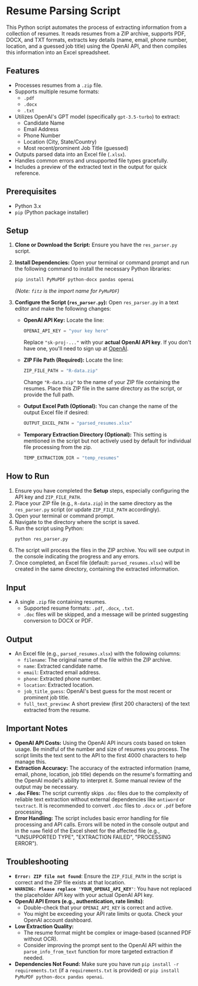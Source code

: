 # Resume Parsing Script

This Python script automates the process of extracting information from a collection of resumes. It reads resumes from a ZIP archive, supports PDF, DOCX, and TXT formats, extracts key details (name, email, phone number, location, and a guessed job title) using the OpenAI API, and then compiles this information into an Excel spreadsheet.

## Features

*   Processes resumes from a `.zip` file.
*   Supports multiple resume formats:
    *   `.pdf`
    *   `.docx`
    *   `.txt`
*   Utilizes OpenAI's GPT model (specifically `gpt-3.5-turbo`) to extract:
    *   Candidate Name
    *   Email Address
    *   Phone Number
    *   Location (City, State/Country)
    *   Most recent/prominent Job Title (guessed)
*   Outputs parsed data into an Excel file (`.xlsx`).
*   Handles common errors and unsupported file types gracefully.
*   Includes a preview of the extracted text in the output for quick reference.

## Prerequisites

*   Python 3.x
*   `pip` (Python package installer)

## Setup

1.  **Clone or Download the Script:**
    Ensure you have the `res_parser.py` script.

2.  **Install Dependencies:**
    Open your terminal or command prompt and run the following command to install the necessary Python libraries:
    ```bash
    pip install PyMuPDF python-docx pandas openai
    ```
    *(Note: `fitz` is the import name for `PyMuPDF`)*

3.  **Configure the Script (`res_parser.py`):**
    Open `res_parser.py` in a text editor and make the following changes:

    *   **OpenAI API Key:**
        Locate the line:
        ```python
        OPENAI_API_KEY = "your key here"
        ```
        Replace `"sk-proj-..."` with your **actual OpenAI API key**. If you don't have one, you'll need to sign up at [OpenAI](https://openai.com/).

    *   **ZIP File Path (Required):**
        Locate the line:
        ```python
        ZIP_FILE_PATH = "R-data.zip"
        ```
        Change `"R-data.zip"` to the name of your ZIP file containing the resumes. Place this ZIP file in the same directory as the script, or provide the full path.

    *   **Output Excel Path (Optional):**
        You can change the name of the output Excel file if desired:
        ```python
        OUTPUT_EXCEL_PATH = "parsed_resumes.xlsx"
        ```

    *   **Temporary Extraction Directory (Optional):**
        This setting is mentioned in the script but not actively used by default for individual file processing from the zip.
        ```python
        TEMP_EXTRACTION_DIR = "temp_resumes"
        ```

## How to Run

1.  Ensure you have completed the **Setup** steps, especially configuring the API key and `ZIP_FILE_PATH`.
2.  Place your ZIP file (e.g., `R-data.zip`) in the same directory as the `res_parser.py` script (or update `ZIP_FILE_PATH` accordingly).
3.  Open your terminal or command prompt.
4.  Navigate to the directory where the script is saved.
5.  Run the script using Python:
    ```bash
    python res_parser.py
    ```
6.  The script will process the files in the ZIP archive. You will see output in the console indicating the progress and any errors.
7.  Once completed, an Excel file (default: `parsed_resumes.xlsx`) will be created in the same directory, containing the extracted information.

## Input

*   A single `.zip` file containing resumes.
    *   Supported resume formats: `.pdf`, `.docx`, `.txt`.
    *   `.doc` files will be skipped, and a message will be printed suggesting conversion to DOCX or PDF.

## Output

*   An Excel file (e.g., `parsed_resumes.xlsx`) with the following columns:
    *   `filename`: The original name of the file within the ZIP archive.
    *   `name`: Extracted candidate name.
    *   `email`: Extracted email address.
    *   `phone`: Extracted phone number.
    *   `location`: Extracted location.
    *   `job_title_guess`: OpenAI's best guess for the most recent or prominent job title.
    *   `full_text_preview`: A short preview (first 200 characters) of the text extracted from the resume.

## Important Notes

*   **OpenAI API Costs:** Using the OpenAI API incurs costs based on token usage. Be mindful of the number and size of resumes you process. The script limits the text sent to the API to the first 4000 characters to help manage this.
*   **Extraction Accuracy:** The accuracy of the extracted information (name, email, phone, location, job title) depends on the resume's formatting and the OpenAI model's ability to interpret it. Some manual review of the output may be necessary.
*   **`.doc` Files:** The script currently skips `.doc` files due to the complexity of reliable text extraction without external dependencies like `antiword` or `textract`. It is recommended to convert `.doc` files to `.docx` or `.pdf` before processing.
*   **Error Handling:** The script includes basic error handling for file processing and API calls. Errors will be noted in the console output and in the `name` field of the Excel sheet for the affected file (e.g., "UNSUPPORTED TYPE", "EXTRACTION FAILED", "PROCESSING ERROR").

## Troubleshooting

*   **`Error: ZIP file not found`**: Ensure the `ZIP_FILE_PATH` in the script is correct and the ZIP file exists at that location.
*   **`WARNING: Please replace 'YOUR_OPENAI_API_KEY'`**: You have not replaced the placeholder API key with your actual OpenAI API key.
*   **OpenAI API Errors (e.g., authentication, rate limits)**:
    *   Double-check that your `OPENAI_API_KEY` is correct and active.
    *   You might be exceeding your API rate limits or quota. Check your OpenAI account dashboard.
*   **Low Extraction Quality:**
    *   The resume format might be complex or image-based (scanned PDF without OCR).
    *   Consider improving the prompt sent to the OpenAI API within the `parse_info_from_text` function for more targeted extraction if needed.
*   **Dependencies Not Found:** Make sure you have run `pip install -r requirements.txt` (if a `requirements.txt` is provided) or `pip install PyMuPDF python-docx pandas openai`.

